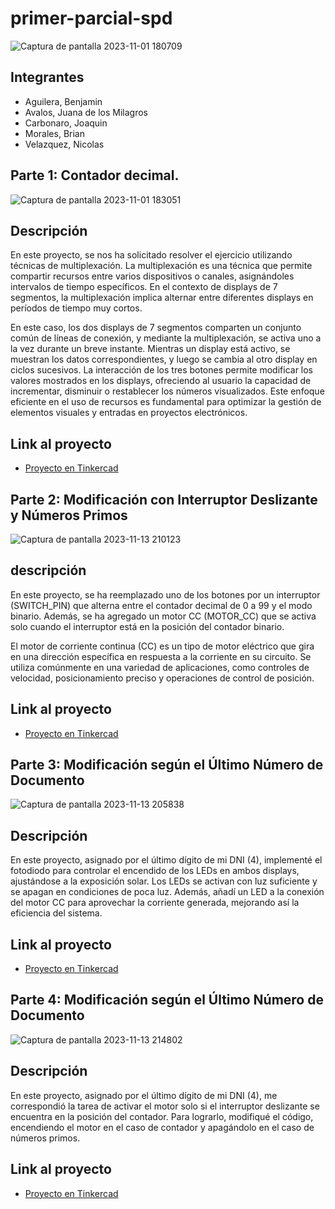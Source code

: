 # primer-parcial-spd
![Captura de pantalla 2023-11-01 180709](https://github.com/Milagros-avalos/primer-parcial-spd/assets/93937678/16a0e228-c27e-49cd-b114-fc275222b4c6)

## Integrantes
- Aguilera, Benjamin 
- Avalos, Juana de los Milagros
- Carbonaro, Joaquin
- Morales, Brian
- Velazquez, Nicolas

## Parte 1: Contador decimal.
![Captura de pantalla 2023-11-01 183051](https://github.com/Milagros-avalos/primer-parcial-spd/assets/93937678/42c3c26b-d38e-4db1-a45f-418997e12615)

## Descripción 
En este proyecto, se nos ha solicitado resolver el ejercicio utilizando técnicas de multiplexación. La multiplexación es una técnica que permite compartir recursos entre varios dispositivos o canales, asignándoles intervalos de tiempo específicos. En el contexto de displays de 7 segmentos, la multiplexación implica alternar entre diferentes displays en períodos de tiempo muy cortos.

En este caso, los dos displays de 7 segmentos comparten un conjunto común de líneas de conexión, y mediante la multiplexación, se activa uno a la vez durante un breve instante. Mientras un display está activo, se muestran los datos correspondientes, y luego se cambia al otro display en ciclos sucesivos. La interacción de los tres botones permite modificar los valores mostrados en los displays, ofreciendo al usuario la capacidad de incrementar, disminuir o restablecer los números visualizados. Este enfoque eficiente en el uso de recursos es fundamental para optimizar la gestión de elementos visuales y entradas en proyectos electrónicos.

## Link al proyecto 
- [Proyecto en Tinkercad](https://www.tinkercad.com/things/4lF5EjrNUuO)

## Parte 2: Modificación con Interruptor Deslizante y Números Primos
![Captura de pantalla 2023-11-13 210123](https://github.com/Milagros-avalos/primer-parcial-spd/assets/93937678/56eade9e-8002-47c4-bcae-52de4693e9f5)


## descripción 
En este proyecto, se ha reemplazado uno de los botones por un interruptor (SWITCH_PIN) que alterna entre el contador decimal de 0 a 99 y el modo binario. Además, se ha agregado un motor CC (MOTOR_CC) que se activa solo cuando el interruptor está en la posición del contador binario.

El motor de corriente continua (CC) es un tipo de motor eléctrico que gira en una dirección específica en respuesta a la corriente en su circuito. Se utiliza comúnmente en una variedad de aplicaciones, como controles de velocidad, posicionamiento preciso y operaciones de control de posición.

## Link al proyecto 
- [Proyecto en Tinkercad](https://www.tinkercad.com/things/5sJzC8whdPL)

## Parte 3: Modificación según el Último Número de Documento
![Captura de pantalla 2023-11-13 205838](https://github.com/Milagros-avalos/primer-parcial-spd/assets/93937678/9334738b-202a-439c-83ef-2dccc9211266)


## Descripción 
En este proyecto, asignado por el último dígito de mi DNI (4), implementé el fotodiodo para controlar el encendido de los LEDs en ambos displays, ajustándose a la exposición solar. Los LEDs se activan con luz suficiente y se apagan en condiciones de poca luz. Además, añadí un LED a la conexión del motor CC para aprovechar la corriente generada, mejorando así la eficiencia del sistema.

## Link al proyecto 
- [Proyecto en Tinkercad](https://www.tinkercad.com/things/bh2Gbb2ABvs-parcial-spd-tercera-parte)

## Parte 4: Modificación según el Último Número de Documento
![Captura de pantalla 2023-11-13 214802](https://github.com/Milagros-avalos/primer-parcial-spd/assets/93937678/2c22a58f-2fdf-4991-90bd-3ad7633196a9)

## Descripción 
En este proyecto, asignado por el último dígito de mi DNI (4), me correspondió la tarea de activar el motor solo si el interruptor deslizante se encuentra en la posición del contador. Para lograrlo, modifiqué el código, encendiendo el motor en el caso de contador y apagándolo en el caso de números primos.
## Link al proyecto 
- [Proyecto en Tinkercad](https://www.tinkercad.com/things/3KrPieTjkZO-parcial-cuarta-parte)
